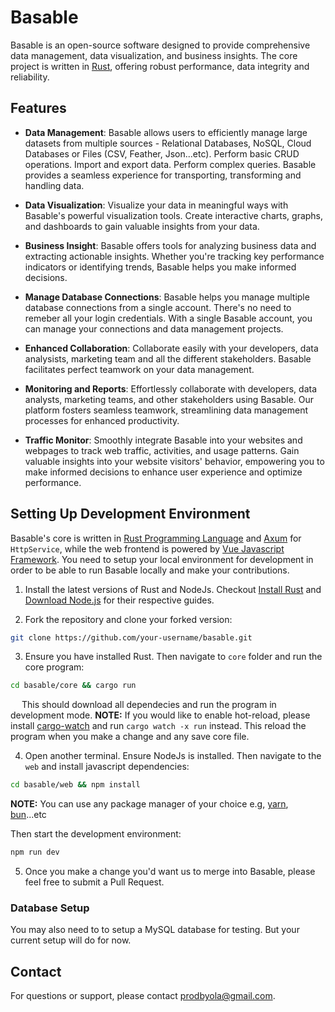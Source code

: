 # Basable

Basable is an open-source software designed to provide comprehensive data management, data visualization, and business insights. The core project is written in [Rust](https://www.rust-lang.org/), offering robust performance, data integrity and reliability.

## Features

- **Data Management**: Basable allows users to efficiently manage large datasets from multiple sources - Relational Databases, NoSQL, Cloud Databases or Files (CSV, Feather, Json...etc). Perform basic CRUD operations. Import and export data. Perform complex queries. Basable provides a seamless experience for transporting, transforming and handling data.

- **Data Visualization**: Visualize your data in meaningful ways with Basable's powerful visualization tools. Create interactive charts, graphs, and dashboards to gain valuable insights from your data.

- **Business Insight**: Basable offers tools for analyzing business data and extracting actionable insights. Whether you're tracking key performance indicators or identifying trends, Basable helps you make informed decisions.

- **Manage Database Connections**: Basable helps you manage multiple database connections from a single account. There's no need to remeber all your login credentials. With a single Basable account, you can manage your connections and data management projects.

- **Enhanced Collaboration**: Collaborate easily with your developers, data analysists, marketing team and all the different stakeholders. Basable facilitates perfect teamwork on your data management.

- **Monitoring and Reports**: Effortlessly collaborate with developers, data analysts, marketing teams, and other stakeholders using Basable. Our platform fosters seamless teamwork, streamlining data management processes for enhanced productivity.

- **Traffic Monitor**: Smoothly integrate Basable into your websites and webpages to track web traffic, activities, and usage patterns. Gain valuable insights into your website visitors' behavior, empowering you to make informed decisions to enhance user experience and optimize performance.

## Setting Up Development Environment

Basable's core is written in [Rust Programming Language](https://www.rust-lang.org/) and [Axum](https://github.com/tokio-rs/axum) for `HttpService`, while the web frontend is powered by [Vue Javascript Framework](https://vuejs.org/). You need to setup your local environment for development in order to be able to run Basable locally and make your contributions.

1. Install the latest versions of Rust and NodeJs. Checkout [Install Rust](https://www.rust-lang.org/tools/install) and [Download Node.js](https://nodejs.org/en/download) for their respective guides.

2. Fork the repository and clone your forked version:
```bash 
git clone https://github.com/your-username/basable.git
```

3. Ensure you have installed Rust. Then navigate to `core` folder and run the core program:
```bash
cd basable/core && cargo run
```
&emsp; This should download all dependecies and run the program in development mode.
**NOTE:** If you would like to enable hot-reload, please install [cargo-watch](https://crates.io/crates/cargo-watch) and run `cargo watch -x run` instead. This reload the program when you make a change and any save core file.

4. Open another terminal. Ensure NodeJs is installed. Then navigate to the `web` and install javascript dependencies:

```bash
cd basable/web && npm install
```

**NOTE:** You can use any package manager of your choice e.g, [yarn](https://classic.yarnpkg.com/lang/en/docs/install/), [bun](https://bun.sh/docs/installation)...etc

Then start the development environment:
```bash
npm run dev
```

5. Once you make a change you'd want us to merge into Basable, please feel free to submit a Pull Request.

### Database Setup
You may also need to to setup a MySQL database for testing. But your current setup will do for now.

## Contact
For questions or support, please contact [prodbyola@gmail.com](mailto:prodbyola@gmail.com).
